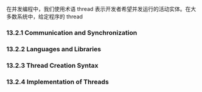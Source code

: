 在并发编程中，我们使用术语 thread 表示开发者希望并发运行的活动实体。在大多数系统中，给定程序的 thread



### 13.2.1 Communication and Synchronization



### 13.2.2 Languages and Libraries



### 13.2.3 Thread Creation Syntax



### 13.2.4 Implementation of Threads





